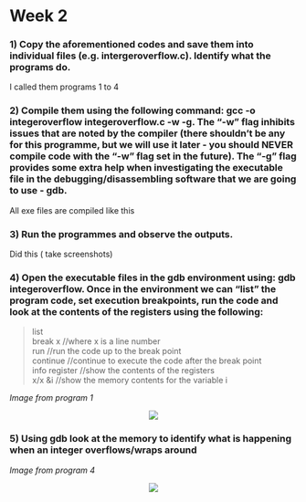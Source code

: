 # Week 2

### 1) Copy the aforementioned codes and save them into individual files (e.g. intergeroverflow.c). Identify what the programs do.

I called them programs 1 to 4

### 2) Compile them using the following command: gcc -o integeroverflow integeroverflow.c -w -g. The “-w” flag inhibits issues that are noted by the compiler (there shouldn’t be any for this programme, but we will use it later - you should NEVER compile code with the “-w” flag set in the future). The “-g” flag provides some extra help when investigating the executable file in the debugging/disassembling software that we are going to use - gdb.

All exe files are compiled like this

### 3) Run the programmes and observe the outputs.
Did this ( take screenshots)

### 4) Open the executable files in the gdb environment using: gdb integeroverflow. Once in the environment we can “list” the program code, set execution breakpoints, run the code and look at the contents of the registers using the following:
>list\
>break x //where x is a line number\
>run //run the code up to the break point\
>continue //continue to execute the code after the break point\
>info register //show the contents of the registers\
>x/x &i //show the memory contents for the variable i

*Image from program 1*
<p align='center'>
<img src="https://github.com/LouisXVBTW/Vulnerability-Discovery-And-Exploitation/blob/main/images/week2task4.png">
</p>

### 5) Using gdb look at the memory to identify what is happening when an integer overflows/wraps around

*Image from program 4*
<p align='center'>
<img src="https://github.com/LouisXVBTW/Vulnerability-Discovery-And-Exploitation/blob/main/images/week2task5.png">
</p>